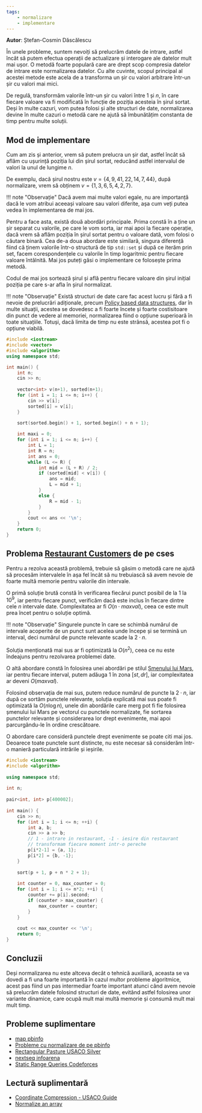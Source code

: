 ```yaml
---
tags:
    - normalizare
    - implementare
---
```


**Autor**: Ștefan-Cosmin Dăscălescu

În unele probleme, suntem nevoiți să prelucrăm datele de intrare, astfel încât să putem efectua operații de actualizare și interogare ale datelor mult mai ușor. O metodă foarte populară care are drept scop compresia datelor de intrare este normalizarea datelor. Cu alte cuvinte, scopul principal al acestei metode este acela de a transforma un șir cu valori arbitrare într-un șir cu valori mai mici.

De regulă, transformăm valorile într-un șir cu valori între $1$ și $n$, în care fiecare valoare va fi modificată în funcție de poziția acesteia în șirul sortat. Deși în multe cazuri, vom putea folosi și alte structuri de date, normalizarea devine în multe cazuri o metodă care ne ajută să îmbunătățim constanta de timp pentru multe soluții.

## Mod de implementare 

Cum am zis și anterior, vrem să putem prelucra un șir dat, astfel încât să aflăm cu ușurință poziția lui din șirul sortat, reducând astfel intervalul de valori la unul de lungime $n$. 

De exemplu, dacă șirul nostru este $v = \{4, 9, 41, 22, 14, 7, 44 \}$, după normalizare, vrem să obținem $v = \{1, 3, 6, 5, 4, 2, 7 \}$. 

!!! note "Observație"
    Dacă avem mai multe valori egale, nu are importanță dacă le vom atribui aceeași valoare sau valori diferite, așa cum veți putea vedea în implementarea de mai jos. 

Pentru a face asta, există două abordări principale. Prima constă în a ține un șir separat cu valorile, pe care le vom sorta, iar mai apoi la fiecare operație, dacă vrem să aflăm poziția în șirul sortat pentru o valoare dată, vom folosi o căutare binară. Cea de-a doua abordare este similară, singura diferență fiind că ținem valorile într-o structură de tip `std::set` și după ce iterăm prin set, facem corespondențele cu valorile în timp logaritmic pentru fiecare valoare întâlnită. Mai jos puteți găsi o implementare ce folosește prima metodă.

Codul de mai jos sortează șirul și află pentru fiecare valoare din șirul inițial poziția pe care s-ar afla în șirul normalizat. 

!!! note "Observație"
    Există structuri de date care fac acest lucru și fără a fi nevoie de prelucrări adiționale, precum [Policy based data structures](https://codeforces.com/blog/entry/11080), dar în multe situații, acestea se dovedesc a fi foarte încete și foarte costisitoare din punct de vedere al memoriei, normalizarea fiind o opțiune superioară în toate situațiile. Totuși, dacă limita de timp nu este strânsă, acestea pot fi o opțiune viabilă.

```cpp
#include <iostream>
#include <vector>
#include <algorithm>
using namespace std;

int main() {
    int n;
    cin >> n;
    
    vector<int> v(n+1), sorted(n+1);
    for (int i = 1; i <= n; i++) {
        cin >> v[i];
        sorted[i] = v[i];
    }

    sort(sorted.begin() + 1, sorted.begin() + n + 1);
    
    int maxi = 0;
    for (int i = 1; i <= n; i++) {
        int L = 1;
        int R = n;
        int ans = 0;
        while (L <= R) {
            int mid = (L + R) / 2;
            if (sorted[mid] < v[i]) {
                ans = mid;
                L = mid + 1;
            }
            else {
                R = mid - 1;
            }
        }
        cout << ans << '\n';
    }
    return 0;
}
```

## Problema [Restaurant Customers](https://cses.fi/problemset/task/1619) de pe cses

Pentru a rezolva această problemă, trebuie să găsim o metodă care ne ajută să procesăm intervalele în așa fel încât să nu trebuiască să avem nevoie de foarte multă memorie pentru valorile din intervale. 

O primă soluție brută constă în verificarea fiecărui punct posibil de la $1$ la $10^9$, iar pentru fiecare punct, verificăm dacă este inclus în fiecare dintre cele $n$ intervale date. Complexitatea ar fi $O(n \cdot maxval)$, ceea ce este mult prea încet pentru o soluție optimă.

!!! note "Observație"
    Singurele puncte în care se schimbă numărul de intervale acoperite de un punct sunt acelea unde începe și se termină un interval, deci numărul de puncte relevante scade la $2 \cdot n$.

Soluția menționată mai sus ar fi optimizată la $O(n^2)$, ceea ce nu este îndeajuns pentru rezolvarea problemei date. 

O altă abordare constă în folosirea unei abordări pe stilul [Șmenului lui Mars](https://roalgo-discord.github.io/arhiva-educationala/usor/partial-sums/?h=#smenul-lui-mars), iar pentru fiecare interval, putem adăuga $1$ în zona $[st, dr]$, iar complexitatea ar deveni $O(maxval)$. 

Folosind observația de mai sus, putem reduce numărul de puncte la $2 \cdot n$, iar după ce sortăm punctele relevante, soluția explicată mai sus poate fi optimizată la $O(n \log n)$, unele din abordările care merg pot fi fie folosirea șmenului lui Mars pe vectorul cu punctele normalizate, fie sortarea punctelor relevante și considerarea lor drept evenimente, mai apoi parcurgându-le în ordine crescătoare. 

O abordare care consideră punctele drept evenimente se poate citi mai jos. Deoarece toate punctele sunt distincte, nu este necesar să considerăm într-o manieră particulară intrările și ieșirile.

```cpp
#include <iostream>
#include <algorithm>
 
using namespace std;
 
int n;
 
pair<int, int> p[400002]; 
 
int main() {
    cin >> n;
    for (int i = 1; i <= n; ++i) {
        int a, b;
        cin >> a >> b;
        // 1 - intrare in restaurant, -1 - iesire din restaurant
        // transformam fiecare moment intr-o pereche
        p[i*2-1] = {a, 1};
        p[i*2] = {b, -1};
    }
    
    sort(p + 1, p + n * 2 + 1); 
     
    int counter = 0, max_counter = 0;
    for (int i = 1; i <= n*2; ++i) {
        counter += p[i].second; 
        if (counter > max_counter) {
            max_counter = counter;
        }
    }
    
    cout << max_counter << '\n';
    return 0;
}
```

## Concluzii 

Deși normalizarea nu este altceva decât o tehnică auxiliară, aceasta se va dovedi a fi una foarte importantă în cazul multor probleme algoritmice, acest pas fiind un pas intermediar foarte important atunci când avem nevoie să prelucrăm datele folosind structuri de date, evitând astfel folosirea unor variante dinamice, care ocupă mult mai multă memorie și consumă mult mai mult timp. 

## Probleme suplimentare

* [map pbinfo](https://www.pbinfo.ro/probleme/2217/map)
* [Probleme cu normalizare de pe pbinfo](https://www.pbinfo.ro/?pagina=probleme-lista&disciplina=0&clasa=-1&dificultate=0&folosesc_consola=-1&eticheta=349%2C)
* [Rectangular Pasture USACO Silver](http://www.usaco.org/index.php?page=viewproblem2&cpid=1063)
* [nextseq infoarena](https://www.infoarena.ro/problema/nextseq)
* [Static Range Queries Codeforces](https://codeforces.com/gym/102951/problem/D)

## Lectură suplimentară 

* [Coordinate Compression - USACO Guide](https://usaco.guide/silver/sorting-custom?lang=cpp#coordinate-compression)
* [Normalize an array](https://codeforces.com/blog/entry/4861)